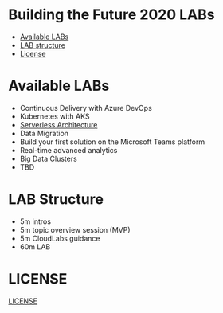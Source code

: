 # Building the Future 2020 LABs

* [Available LABs](#available-labs)
* [LAB structure](#lab-structure)
* [License](#license)

# Available LABs

* Continuous Delivery with Azure DevOps
* Kubernetes with AKS
* [Serverless Architecture](serverless/README.md)
* Data Migration
* Build your first solution on the Microsoft Teams platform
* Real-time advanced analytics
* Big Data Clusters
* TBD


# LAB Structure

* 5m intros
* 5m topic overview session (MVP)
* 5m CloudLabs guidance
* 60m LAB

# LICENSE

[LICENSE](LICENSE)